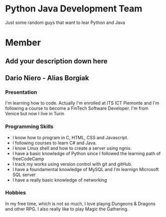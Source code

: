 # Python Java Development Team
Just some random guys that want to lear Python and Java

# Member
## Add your description down here

## Dario Niero - Alias Borgiak

### Presentation

I'm learning how to code. Actually I'm enrolled at ITS ICT Piemonte and I'm following a course to become a FinTech Software Developer. I'm from Venice but now I live in Turin

### Programming Skills

- I know how to program in C, HTML, CSS and Javascript. 
- I following courses to learn C# and Java. 
- I know Linux shell and how to create a server using ngnix. 
- I have a basic knowledge of Python since I followed the learning path of freeCodeCamp
- I track my works using version control with git and gitHub.
- I have a foundamental knowledge of MySQL and I'm learnign Microsoft SQL server
- I have a really basic knowledge of networking

### Hobbies

In my free time, which is not so much, I love playng Dungeons & Dragons and other RPG. I also really like to play Magic the Gathering.
